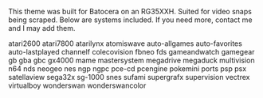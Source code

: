 This theme was built for Batocera on an RG35XXH.
Suited for video snaps being scraped.
Below are systems included. If you need more, contact me and I may add them.

atari2600
atari7800
atarilynx
atomiswave
auto-allgames
auto-favorites
auto-lastplayed
channelf
colecovision
fbneo
fds
gameandwatch
gamegear
gb
gba
gbc
gx4000
mame
mastersystem
megadrive
megaduck
multivision
n64
nds
neogeo
nes
ngp
ngpc
pce-cd
pcengine
pokemini
ports
psp
psx
satellaview
sega32x
sg-1000
snes
sufami
supergrafx
supervision
vectrex
virtualboy
wonderswan
wonderswancolor
